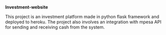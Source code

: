 **Investment-website**

This project is an investment platform made in python flask framework and deployed to heroku.
The project also involves an integration with mpesa API for sending and receiving cash from 
the system.

